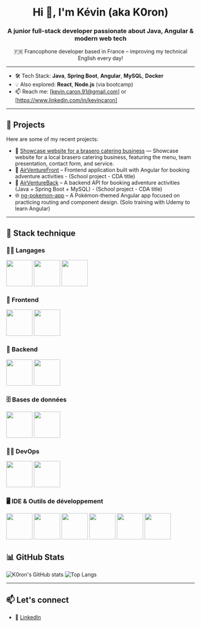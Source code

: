 <h1 align="center">Hi 👋, I'm Kévin (aka K0ron)</h1>
<h3 align="center">A junior full-stack developer passionate about Java, Angular & modern web tech</h3>

<p align="center">🇫🇷 Francophone developer based in France – improving my technical English every day!</p>

---

- 🛠️ Tech Stack: **Java**, **Spring Boot**, **Angular**, **MySQL**, **Docker**
- 💡 Also explored: **React**, **Node.js** (via bootcamp)
- 📫 Reach me: [kevin.caron.91@gmail.com] or [https://www.linkedin.com/in/kevincaron]

---

## 🚀 Projects

Here are some of my recent projects:

- 🥩 [Showcase website for a brasero catering business](https://www.lesbonnesgueules.fr) — Showcase website for a local brasero catering business, featuring the menu, team presentation, contact form, and service.
- 🔺 [AirVentureFront](https://github.com/K0ron/AirVentureFront) – Frontend application built with Angular for booking adventure activities - (School project - CDA title)
- 🔧 [AirVentureBack](https://github.com/K0ron/AirVentureBack) – A backend API for booking adventure activities (Java + Spring Boot + MySQL) - (School project - CDA title)
- 🌐 [ng-pokemon-app](https://github.com/K0ron/ng-pokemon-app) – A Pokémon-themed Angular app focused on practicing routing and component design. (Solo training with Udemy to learn Angular)

---

## 💼 Stack technique

### 👨‍💻 Langages
<p align="left" flexdirection="column">
  <img src="https://cdn.jsdelivr.net/gh/devicons/devicon@latest/icons/java/java-original-wordmark.svg" width="70"/>
  <img src="https://cdn.jsdelivr.net/gh/devicons/devicon/icons/typescript/typescript-original.svg" width="70"/>
  <img src="https://cdn.jsdelivr.net/gh/devicons/devicon/icons/javascript/javascript-original.svg" width="70"/>
</p>

### 🎨 Frontend
<p align="left">
  <img src="https://cdn.jsdelivr.net/gh/devicons/devicon/icons/angularjs/angularjs-original.svg" width="70"/>
  <img src="https://cdn.jsdelivr.net/gh/devicons/devicon/icons/react/react-original.svg" width="70"/>
</p>

### 🚀 Backend
<p align="left">
  <img src="https://cdn.jsdelivr.net/gh/devicons/devicon@latest/icons/spring/spring-original-wordmark.svg" width="70" />
  <img src="https://cdn.jsdelivr.net/gh/devicons/devicon@latest/icons/nodejs/nodejs-plain-wordmark.svg" width="70" />
</p>

### 🗄️ Bases de données
<p align="left">
  <img src="https://cdn.jsdelivr.net/gh/devicons/devicon/icons/mysql/mysql-original.svg" width="70"/>
  <img src="https://cdn.jsdelivr.net/gh/devicons/devicon@latest/icons/postgresql/postgresql-original.svg" width="70" />

</p>

### 🚀🤖 DevOps

<p align="left">
  <img src="https://cdn.jsdelivr.net/gh/devicons/devicon/icons/docker/docker-original.svg" width="70"/>
  <img src="https://cdn.jsdelivr.net/gh/devicons/devicon@latest/icons/git/git-original.svg" width="70" />
</p>

### 🖥️ IDE & Outils de développement
<p align="left">
  <img src="https://cdn.jsdelivr.net/gh/devicons/devicon/icons/vscode/vscode-original.svg" width="70"/> 
  <img src="https://cdn.jsdelivr.net/gh/devicons/devicon@latest/icons/intellij/intellij-original.svg" width="70" /> 
  <img src="https://cdn.jsdelivr.net/gh/devicons/devicon@latest/icons/webstorm/webstorm-original.svg" width="70" /> 
  <img src="https://cdn.jsdelivr.net/gh/devicons/devicon@latest/icons/eclipse/eclipse-original.svg" width="70"/> 
  <img src="https://cdn.jsdelivr.net/gh/devicons/devicon@latest/icons/postman/postman-original.svg" width="70" />
  <img src="https://cdn.jsdelivr.net/gh/devicons/devicon@latest/icons/insomnia/insomnia-original.svg" width="70" />

</p>



## 📊 GitHub Stats

![K0ron's GitHub stats](https://github-readme-stats.vercel.app/api?username=K0ron&show_icons=true&theme=tokyonight)
![Top Langs](https://github-readme-stats.vercel.app/api/top-langs/?username=K0ron&layout=compact&theme=tokyonight)

---

## 📫 Let's connect

- 💼 [LinkedIn](https://www.linkedin.com/in/kevincaron)
